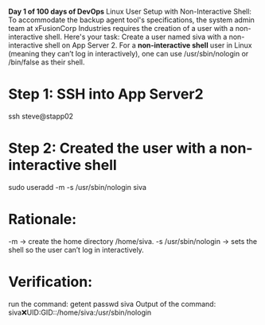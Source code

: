**Day 1 of 100 days of DevOps**
Linux User Setup with Non-Interactive Shell:
To accommodate the backup agent tool's specifications, the system admin team at xFusionCorp Industries requires the creation of a user with a non-interactive shell. Here's your task: Create a user named siva with a non-interactive shell on App Server 2.
For a **non-interactive shell** user in Linux (meaning they can’t log in interactively), one can use /usr/sbin/nologin or /bin/false as their shell.
# Step 1: SSH into App Server2
ssh steve@stapp02
# Step 2: Created the user with a non-interactive shell
sudo useradd -m -s /usr/sbin/nologin siva
# Rationale:
-m → create the home directory /home/siva.
-s /usr/sbin/nologin → sets the shell so the user can’t log in interactively.
# Verification:
run the command:
getent passwd siva
Output of the command:
siva:x:UID:GID::/home/siva:/usr/sbin/nologin
